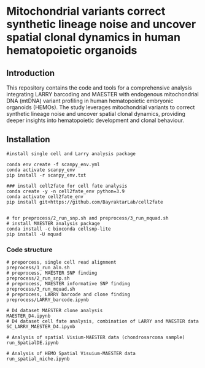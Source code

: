 # Mitochondrial variants correct synthetic lineage noise and uncover spatial clonal dynamics in human hematopoietic organoids

## Introduction
This repository contains the code and tools for a comprehensive analysis integrating LARRY barcoding and MAESTER with endogenous mitochondrial DNA (mtDNA) variant profiling in human hematopoietic embryonic organoids (HEMOs). The study leverages mitochondrial variants to correct synthetic lineage noise and uncover spatial clonal dynamics, providing deeper insights into hematopoietic development and clonal behaviour.


## Installation

```
#install single cell and Larry analysis package

conda env create -f scanpy_env.yml
conda activate scanpy_env
pip install -r scanpy_env.txt

### install cell2fate for cell fate analysis
conda create -y -n cell2fate_env python=3.9
conda activate cell2fate_env
pip install git+https://github.com/BayraktarLab/cell2fate


# for preprocess/2_run_snp.sh and preprocess/3_run_mquad.sh
# install MAESTER analysis package
conda install -c bioconda cellsnp-lite
pip install -U mquad
```

### Code structure
```
# preporcess, single cell read alignment
preprocess/1_run_aln.sh
# preprocess, MAESTER SNP finding
preprocess/2_run_snp.sh
# preprocess, MAESTER informative SNP finding
preprocess/3_run_mquad.sh
# preprocess, LARRY barcode and clone finding
preprocess/LARRY_barcode.ipynb

# D4 dataset MAESTER clone analysis
MAESTER_D4.ipynb
# D4 dataset cell fate analysis, combination of LARRY and MAESTER data
SC_LARRY_MAESTER_D4.ipynb

# Analysis of spatial Visium-MAESTER data (chondrosarcoma sample)
run_SpatialDE.ipynb

# Analysis of HEMO Spatial Visuium-MAESTER data
run_spatial_niche.ipynb
```
